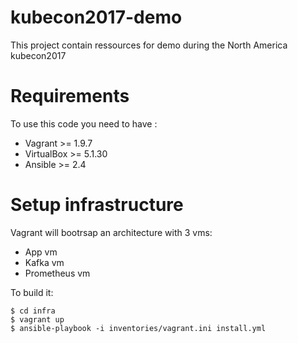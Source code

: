 # kubecon2017-demo
This project contain ressources for demo during the North America kubecon2017

Requirements
============
To use this code you need to have :
- Vagrant >= 1.9.7
- VirtualBox >= 5.1.30
- Ansible >= 2.4

Setup infrastructure
====================
Vagrant will bootrsap an architecture with 3 vms:
- App vm
- Kafka vm
- Prometheus vm

To build it:
```
$ cd infra
$ vagrant up
$ ansible-playbook -i inventories/vagrant.ini install.yml
```
